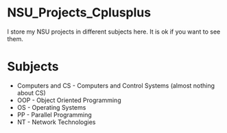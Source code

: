 # NSU_Projects_Cplusplus
I store my NSU projects in different subjects here. It is ok if you want to see them.
# Subjects
* Computers and CS - Computers and Control Systems (almost nothing about CS)
* OOP - Object Oriented Programming
* OS - Operating Systems
* PP - Parallel Programming
* NT - Network Technologies
